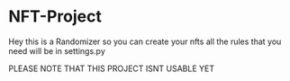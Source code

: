 # NFT-Project
Hey this is a Randomizer so you can create your nfts all the rules that you need will be in settings.py

PLEASE NOTE THAT THIS PROJECT ISNT USABLE YET
